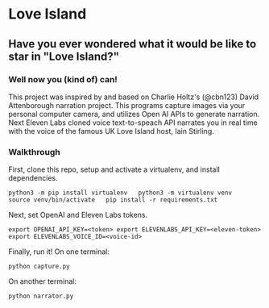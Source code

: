 # Love Island

## Have you ever wondered what it would be like to star in "Love Island?"
### Well now you (kind of) can!

This project was inspired by and based on Charlie Holtz's (@cbn123) David Attenborough narration project.
This programs capture images via your personal computer camera, and utilizes Open AI APIs to
generate narration. Next Eleven Labs cloned voice text-to-speach API narrates you in real time with the voice of
the famous UK Love Island host, Iain Stirling.

### Walkthrough 
First, clone this repo, setup and activate a virtualenv, and install dependencies.

`python3 -m pip install virtualenv  
python3 -m virtualenv venv  
source venv/bin/activate  
pip install -r requirements.txt`

Next, set OpenAI and Eleven Labs tokens.

`export OPENAI_API_KEY=<token>
export ELEVENLABS_API_KEY=<eleven-token>
export ELEVENLABS_VOICE_ID=<voice-id>`

Finally, run it! On one terminal:

`python capture.py`

On another terminal:

`python narrator.py`
